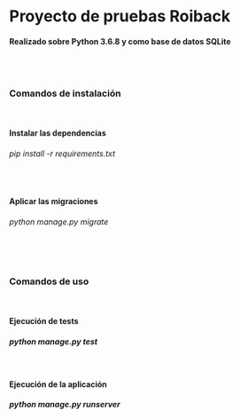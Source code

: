 # Proyecto de pruebas Roiback

#### Realizado sobre Python 3.6.8 y como base de datos SQLite

<br>
<br>

### Comandos de instalación

<br>

#### Instalar las dependencias
###### pip install -r requirements.txt

<br>

#### Aplicar las migraciones
###### python manage.py migrate

<br>
<br>

### Comandos de uso

<br>

#### Ejecución de tests
##### python manage.py test

<br>

#### Ejecución de la aplicación
##### python manage.py runserver
